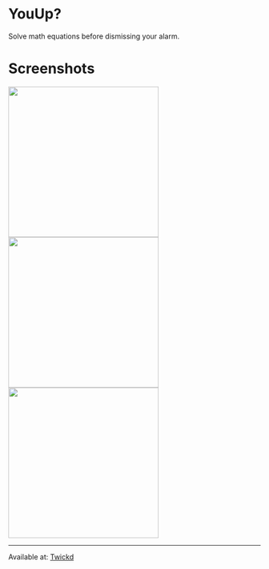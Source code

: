 # YouUp?

Solve math equations before dismissing your alarm.

# Screenshots

<img src="https://github.com/1di4r/Youup/blob/master/Screenshots/ScreenShot.png" height="300" style="max-width:100%;"><img src="https://github.com/1di4r/Youup/blob/master/Screenshots/ScreenShot2.png" height="300" style="max-width:100%;"><img src="https://github.com/1di4r/Youup/blob/master/Screenshots/ScreenShot3.png" height="300" style="max-width:100%;">

<hr>

Available at: [Twickd](https://repo.twickd.com/get/com.twickd.1di4r.you-up)
